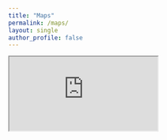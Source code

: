 ```yaml
---
title: "Maps"
permalink: /maps/
layout: single
author_profile: false
---
```


<iframe src= "https://michealebutler.github.io/ol-test/"></iframe>
